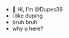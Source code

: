 - 👋 Hi, I’m @Dupes39
- i like duping
- bruh bruh
- why u here?

<!---
Dupes39/Dupes39 is a ✨ special ✨ repository because its `README.md` (this file) appears on your GitHub profile.
You can click the Preview link to take a look at your changes.
--->
